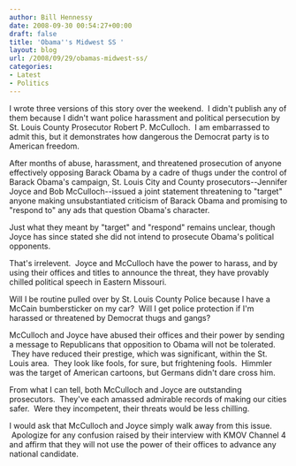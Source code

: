 ```yaml
---
author: Bill Hennessy
date: 2008-09-30 00:54:27+00:00
draft: false
title: 'Obama''s Midwest SS '
layout: blog
url: /2008/09/29/obamas-midwest-ss/
categories:
- Latest
- Politics
---
```


I wrote three versions of this story over the weekend.  I didn't publish any of them because I didn't want police harassment and political persecution by St. Louis County Prosecutor Robert P. McCulloch.  I am embarrassed to admit this, but it demonstrates how dangerous the Democrat party is to American freedom.

After months of abuse, harassment, and threatened prosecution of anyone effectively opposing Barack Obama by a cadre of thugs under the control of Barack Obama's campaign, St. Louis City and County prosecutors--Jennifer Joyce and Bob McCulloch--issued a joint statement threatening to "target" anyone making unsubstantiated criticism of Barack Obama and promising to "respond to" any ads that question Obama's character.

Just what they meant by "target" and "respond" remains unclear, though Joyce has since stated she did not intend to prosecute Obama's political opponents.  

That's irrelevent.  Joyce and McCulloch have the power to harass, and by using their offices and titles to announce the threat, they have provably chilled political speech in Eastern Missouri. 

Will I be routine pulled over by St. Louis County Police because I have a McCain bumbersticker on my car?  Will I get police protection if I'm harassed or threatened by Democrat thugs and gangs? 

McCulloch and Joyce have abused their offices and their power by sending a message to Republicans that opposition to Obama will not be tolerated.  They have reduced their prestige, which was significant, within the St. Louis area.  They look like fools, for sure, but frightening fools.  Himmler was the target of American cartoons, but Germans didn't dare cross him.  

From what I can tell, both McCulloch and Joyce are outstanding prosecutors.  They've each amassed admirable records of making our cities safer.  Were they incompetent, their threats would be less chilling.  

I would ask that McCulloch and Joyce simply walk away from this issue.  Apologize for any confusion raised by their interview with KMOV Channel 4 and affirm that they will not use the power of their offices to advance any national candidate.
